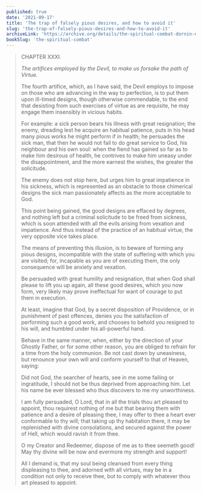 ```yaml
---
published: true
date: '2021-09-17'
title: 'The trap of falsely pious desires, and how to avoid it'
slug: 'the-trap-of-falsely-pious-desires-and-how-to-avoid-it'
archiveLink: 'https://archive.org/details/the-spiritual-combat-dornin-edition/page/115?view=theater'
bookSlug: 'the-spiritual-combat'
---
```


> CHAPTER XXXI.
>
> *The artifices employed by the Devil, to make us forsake the path of Virtue.*
>
> The fourth artifice, which, as I have said, the Devil employs to impose on those who are advancing in the way to perfection, is to put them upon ill-timed designs, though otherwise commendable, to the end that desisting from such exercises of virtue as are requisite, he may engage them insensibly in vicious habits.
>
> For example: a sick person bears his illness with great resignation; the enemy, dreading lest he acquire an habitual patience, puts in his head many pious works he might perform if in health; he persuades the sick man, that then he would not fail to do great service to God, his neighbour and his own soul: when the fiend has gained so far as to make him desirous of health, he contrives to make him uneasy under the disappointment, and the more earnest the wishes, the greater the solicitude.
>
>  The enemy does not stop here, but urges him to great impatience in his sickness, which is represented as an obstacle to those chimerical designs the sick man passionately affects as the more acceptable to God.
>
> This point being gained, the good designs are effaced by degrees, and nothing left but a criminal solicitude to be freed from sickness, which is soon attended with all the evils arising from vexation and impatience. And thus instead of the practice of an habitual virtue, the very opposite vice takes place.
>
> The means of preventing this illusion, is to beware of forming any pious designs, incompatible with the state of suffering with which you are visited; for, incapable as you are of executing them, the only consequence will be anxiety and vexation.
>
> Be persuaded with great humility and resignation, that when God shall please to lift you up again, all these good desires, which you now form, very likely may prove ineffectual for want of courage to put them in execution.
>
> At least, imagine that God, by a secret disposition of Providence, or in punishment of past offences, denies you the satisfaction of performing such a good work, and chooses to behold you resigned to his will, and humbled under his all-powerful hand.
>
> Behave in the same manner, when, either by the direction of your Ghostly Father, or for some other reason, you are obliged to refrain for a time from the holy communion. Be not cast down by uneasiness, but renounce your own will and conform yourself to that of Heaven, saying:
>
> Did not God, the searcher of hearts, see in me some failing or ingratitude, I should not be thus deprived from approaching him. Let his name be ever blessed who thus discovers to me my unworthiness.
>
> I am fully persuaded, O Lord, that in all the trials thou art pleased to appoint, thou requirest nothing of me but that bearing them with patience and a desire of pleasing thee, I may offer to thee a heart ever conformable to thy will; that taking up thy habitation there, it may be replenished with divine consolations, and secured against the power of Hell, which would ravish it from thee.
>
> O my Creator and Redeemer, dispose of me as to thee seemeth good! May thy divine will be now and evermore my strength and support!
>
> All I demand is, that my soul being cleansed from every thing displeasing to thee, and adorned with all virtues, may be in a condition not only to receive thee, but to comply with whatever thou art pleased to appoint.